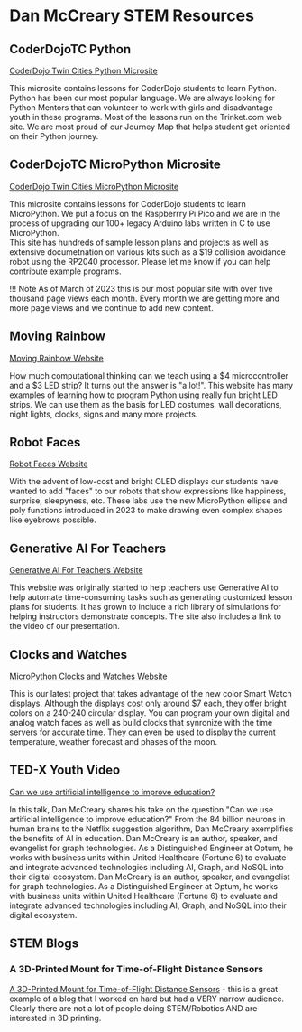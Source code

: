 # Dan McCreary STEM Resources

## CoderDojoTC Python

[CoderDojo Twin Cities Python Microsite](https://www.coderdojotc.org/python/)

This microsite contains lessons for CoderDojo students to learn Python.  Python has been our most popular language.  We are always looking for Python Mentors that can volunteer to work with girls and disadvantage youth in these programs.  Most of the lessons run on the
Trinket.com web site.  We are most proud of our Journey Map that helps student get
oriented on their Python journey.

## CoderDojoTC MicroPython Microsite

[CoderDojo Twin Cities MicroPython Microsite](https://www.coderdojotc.org/micropython/)

This microsite contains lessons for CoderDojo students to learn MicroPython.  We put a focus on the Raspberrry Pi Pico and we are in the process of upgrading our 100+ legacy Arduino labs written in C to use MicroPython.  
This site has hundreds of sample lesson plans and projects as well as extensive documetnation
on various kits such as a $19 collision avoidance robot using the RP2040 processor.
Please let me know if you can help contribute example programs.

!!! Note
    As of March of 2023 this is our most popular site with over five thousand page views each month.
    Every month we are getting more and more page views and we continue to add new content.

## Moving Rainbow

[Moving Rainbow Website](dmccreary.github.io/moving-rainbow)

How much computational thinking can we teach using a $4 microcontroller and a $3 LED strip?  It turns
out the answer is "a lot!".  This website has many examples of learning how to program
Python using really fun bright LED strips.  We can use them as the basis for LED costumes,
wall decorations, night lights, clocks, signs and many more projects.

## Robot Faces

[Robot Faces Website](https://dmccreary.github.io/robot-faces)

With the advent of low-cost and bright OLED displays our students have wanted to add "faces" to our robots
that show expressions like happiness, surprise, sleepyness, etc.  These labs use the new MicroPython
ellipse and poly functions introduced in 2023 to make drawing even complex shapes like eyebrows possible.

## Generative AI For Teachers

[Generative AI For Teachers Website](http://www.coderdojotc.org/chatgpt-for-teachers/)

This website was originally started to help teachers use Generative AI to help 
automate time-consuming tasks such as generating customized lesson plans for
students.  It has grown to include a rich library of simulations for helping
instructors demonstrate concepts.  The site also includes a link to the video
of our presentation.

## Clocks and Watches

[MicroPython Clocks and Watches Website](https://dmccreary.github.io/micropython-watch/)

This is our latest project that takes advantage of the new color Smart Watch displays.  Although
the displays cost only around $7 each, they offer bright colors on a 240-240 circular display.
You can program your own digital and analog watch faces as well as build clocks that
synronize with the time servers for accurate time.  They can even be used
to display the current temperature, weather forecast and phases of the moon.

## TED-X Youth Video

[Can we use artificial intelligence to improve education?](https://www.youtube.com/watch?v=-ySgwSWCeqs)

In this talk, Dan McCreary shares his take on the question "Can we use artificial intelligence to improve education?" From the 84 billion neurons in human brains to the Netflix suggestion algorithm, Dan McCreary exemplifies the benefits of AI in education. Dan McCreary is an author, speaker, and evangelist for graph technologies. As a Distinguished Engineer at Optum, he works with business units within United Healthcare (Fortune 6) to evaluate and integrate advanced technologies including AI, Graph, and NoSQL into their digital ecosystem. Dan McCreary is an author, speaker, and evangelist for graph technologies. As a Distinguished Engineer at Optum, he works with business units within United Healthcare (Fortune 6) to evaluate and integrate advanced technologies including AI, Graph, and NoSQL into their digital ecosystem.

## STEM Blogs

### A 3D-Printed Mount for Time-of-Flight Distance Sensors
[A 3D-Printed Mount for Time-of-Flight Distance Sensors](https://dmccreary.medium.com/a-3d-printed-mount-for-time-of-flight-distance-sensor-8acea5480709) - this is a great example of a blog that I worked on hard but had a VERY narrow audience.  Clearly there are not a lot of people doing STEM/Robotics AND are interested in 3D printing.
